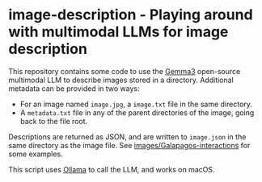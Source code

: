 # image-description - Playing around with multimodal LLMs for image description

This repository contains some code to use the [Gemma3](https://ollama.com/library/gemma3)
open-source multimodal LLM to describe images stored in a directory. Additional metadata
can be provided in two ways:
* For an image named `image.jpg`, a `image.txt` file in the same directory.
* A `metadata.txt` file in any of the parent directories of the image, going back to the file root.

Descriptions are returned as JSON, and are written to `image.json` in the same directory as
the image file. See [images/Galapagos-interactions](./images/Galapagos-interactions) for some
examples.

This script uses [Ollama](https://ollama.com/) to call the LLM, and works on macOS.